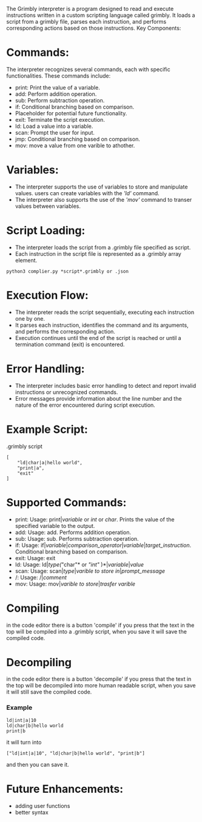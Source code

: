 


The Grimbly interpreter is a program designed to read and execute instructions written in a custom scripting language called grimbly. It loads a script from a grimbly file, parses each instruction, and performs corresponding actions based on those instructions.
Key Components:

# Commands: 
The interpreter recognizes several commands, each with specific functionalities. These commands include:
* print: Print the value of a variable.
* add: Perform addition operation.
* sub: Perform subtraction operation.
* if: Conditional branching based on comparison.
* Placeholder for potential future functionality.
* exit: Terminate the script execution.
* ld: Load a value into a variable.
* scan: Prompt the user for input.
* jmp: Conditional branching based on comparison.
* mov: move a value from one varible to athother.
# Variables: 
*   The interpreter supports the use of variables to store and manipulate values. users can create variables with the *'ld'* command.
*   The interpreter also supports the use of the *'mov'* command to transer values between variables.
# Script Loading:

*    The interpreter loads the script from a .grimbly file specified as script.
*    Each instruction in the script file is represented as a .grimbly array element.


     
    python3 complier.py *script*.grimbly or .json
    
# Execution Flow:

*   The interpreter reads the script sequentially, executing each instruction one by one.
*  It parses each instruction, identifies the command and its arguments, and performs the corresponding action.
* Execution continues until the end of the script is reached or until a termination command (exit) is encountered.

# Error Handling:

*    The interpreter includes basic error handling to detect and report invalid instructions or unrecognized commands.
*    Error messages provide information about the line number and the nature of the error encountered during script execution.

# Example Script:
.grimbly script

    [
        "ld|char|a|hello world",
        "print|a",
        "exit"
    ]

# Supported Commands:

*    print: Usage: print|*variable* or *int* or *char*. Prints the value of the specified variable to the output.
*    add: Usage: add. Performs addition operation.
*    sub: Usage: sub. Performs subtraction operation.
*    if: Usage: if|*variable*|*comparison_operator*|*variable*|*target_instruction*. Conditional branching based on comparison.
*    exit: Usage: exit
*    ld: Usage: ld|*type(*"char"* or *"int"* )*|*variable*|*value*
*    scan: Usage: scan|*type*|*varible to store in*|*prompt_message*
*    /: Usage: /|*comment*
*    mov: Usage: mov|*varible to store*|*trasfer varible*
# Compiling
in the code editor there is a button 'compile' if you press that the text in the top will be compiled into a .grimbly script, when you save it will save the compiled code. 
# Decompiling
in the code editor there is a button 'decompile' if you press that the text in the top will be decompiled into more human readable script, when you save it will still save the compiled code. 

### Example
```
ld|int|a|10
ld|char|b|hello world
print|b
```
it will turn into
```
["ld|int|a|10", "ld|char|b|hello world", "print|b"]
```
and then you can save it.
# Future Enhancements:
* adding user functions
* better syntax

